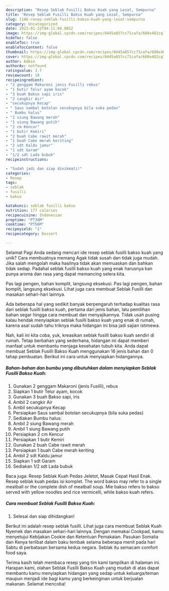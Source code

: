 ```yaml
---
description: "Resep Seblak Fusilli Bakso Kuah yang Lezat, Sempurna"
title: "Resep Seblak Fusilli Bakso Kuah yang Lezat, Sempurna"
slug: 1186-resep-seblak-fusilli-bakso-kuah-yang-lezat-sempurna
category: Uncategorized
date: 2023-01-22T04:11:04.805Z
image: https://img-global.cpcdn.com/recipes/0445a857cc71cafa/680x482cq70/seblak-fusilli-bakso-kuah-foto-resep-utama.jpg
hideToc: false
enableToc: true
enableTocContent: false
thumbnail: https://img-global.cpcdn.com/recipes/0445a857cc71cafa/680x482cq70/seblak-fusilli-bakso-kuah-foto-resep-utama.jpg
cover: https://img-global.cpcdn.com/recipes/0445a857cc71cafa/680x482cq70/seblak-fusilli-bakso-kuah-foto-resep-utama.jpg
author: Admin
authorAv: notfound
ratingvalue: 3.7
reviewcount: 18
recipeingredient:
- "2 genggam Makaroni jenis Fusilli rebus"
- "1 butir Telur ayam kocok"
- "3 buah Bakso sapi iris"
- "2 cangkir Air"
- "secukupnya Kecap"
- " Saus sambal botolan secukupnya bila suka pedas"
- " Bumbu halus"
- "2 siung Bawang merah"
- "1 siung Bawang putih"
- "2 cm Kencur"
- "1 butir Kemiri"
- "2 buah Cabe rawit merah"
- "1 buah Cabe merah keriting"
- "2 sdt Kaldu jamur"
- "1 sdt Garam"
- "1/2 sdt Lada bubuk"
recipeinstructions:

- "Sudah jadi dan siap dinikmati!"
categories:
- Resep
tags:
- seblak
- fusilli
- bakso

katakunci: seblak fusilli bakso 
nutrition: 177 calories
recipecuisine: Indonesian
preptime: "PT38M"
cooktime: "PT56M"
recipeyield: "1"
recipecategory: Dessert

---
```



Selamat Pagi Anda sedang mencari ide resep seblak fusilli bakso kuah yang unik? Cara membuatnya memang Agak tidak susah dan tidak juga mudah. Jika salah mengolah maka hasilnya tidak akan memuaskan dan bahkan tidak sedap. Padahal seblak fusilli bakso kuah yang enak harusnya kan punya aroma dan rasa yang dapat memancing selera kita.


Pas lagi pengen, bahan komplit, langsung eksekusi. Pas lagi pengen, bahan komplit, langsung eksekusi. Lihat juga cara membuat Seblak Fusilli dan masakan sehari-hari lainnya.

Ada beberapa hal yang sedikit banyak berpengaruh terhadap kualitas rasa dari seblak fusilli bakso kuah, pertama dari jenis bahan, lalu pemilihan bahan segar hingga cara membuat dan menyajikannya. Tidak usah pusing kalau hendak menyiapkan seblak fusilli bakso kuah yang enak di rumah, karena asal sudah tahu triknya maka hidangan ini bisa jadi sajian istimewa.


Nah, kali ini kita coba, yuk, kreasikan seblak fusilli bakso kuah sendiri di rumah. Tetap berbahan yang sederhana, hidangan ini dapat memberi manfaat untuk membantu menjaga kesehatan tubuh kita. Anda dapat membuat Seblak Fusilli Bakso Kuah menggunakan 16 jenis bahan dan 0 tahap pembuatan. Berikut ini cara untuk menyiapkan hidangannya.

<!--inarticleads1-->

##### Bahan-bahan dan bumbu yang dibutuhkan dalam menyiapkan Seblak Fusilli Bakso Kuah:

1. Gunakan 2 genggam Makaroni (jenis Fusilli), rebus
1. Siapkan 1 butir Telur ayam, kocok
1. Gunakan 3 buah Bakso sapi, iris
1. Ambil 2 cangkir Air
1. Ambil secukupnya Kecap
1. Persiapkan  Saus sambal botolan secukupnya (bila suka pedas)
1. Sediakan  Bumbu halus:
1. Ambil 2 siung Bawang merah
1. Ambil 1 siung Bawang putih
1. Persiapkan 2 cm Kencur
1. Persiapkan 1 butir Kemiri
1. Gunakan 2 buah Cabe rawit merah
1. Persiapkan 1 buah Cabe merah keriting
1. Ambil 2 sdt Kaldu jamur
1. Siapkan 1 sdt Garam
1. Sediakan 1/2 sdt Lada bubuk


Baca juga: Resep Seblak Kuah Pedas Jeletot, Masak Cepat Hasil Enak. Resep seblak kuah pedas isi komplet. The word bakso may refer to a single meatball or the complete dish of meatball soup. Mie bakso refers to bakso served with yellow noodles and rice vermicelli, while bakso kuah refers. 

<!--inarticleads2-->

##### Cara membuat Seblak Fusilli Bakso Kuah:


1. Selesai dan siap dihidangkan!

Berikut ini adalah resep seblak fusilli. Lihat juga cara membuat Seblak Kuah Nyemek dan masakan sehari-hari lainnya. Dengan memakai Cookpad, kamu menyetujui Kebijakan Cookie dan Ketentuan Pemakaian. Pasukan Somalia dan Kenya terlibat dalam baku tembak selama beberapa menit pada hari Sabtu di perbatasan bersama kedua negara. Seblak itu semacam comfort food saya. 

Terima kasih telah membaca resep yang tim kami tampilkan di halaman ini. Harapan kami, olahan Seblak Fusilli Bakso Kuah yang mudah di atas dapat membantu kamu menyiapkan hidangan yang sedap untuk keluarga/teman maupun menjadi ide bagi kamu yang berkeinginan untuk berjualan makanan. Selamat mencoba!
